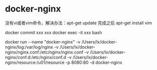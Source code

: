 # docker-nginx

没有vi或者vim命令，解决办法：apt-get update 完成之后 apt-get install vim

docker commit xxx xxx
docker exec -it xxx bash

docker run --name "docker-nginx" -v /Users/lx/docker-nginx/log:/var/log/nginx -v /Users/lx/docker-nginx/nginx.conf:/etc/nginx/nginx.conf -v /Users/lx/docker-nginx/conf.d:/etc/nginx/conf.d -v /Users/lx/docker-nginx/resource:/u01/resource -p 8080:80 -d docker-nginx